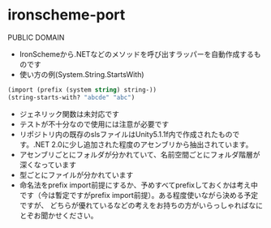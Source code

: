 # ironscheme-port

PUBLIC DOMAIN

- IronSchemeから.NETなどのメソッドを呼び出すラッパーを自動作成するものです
- 使い方の例(System.String.StartsWith)
```scheme
(import (prefix (system string) string-))
(string-starts-with? "abcde" "abc")
```
- ジェネリック関数は未対応です
- テストが不十分なので使用には注意が必要です
- リポジトリ内の既存のslsファイルはUnity5.1.1f内で作成されたものです。.NET 2.0に少し追加された程度のアセンブリから抽出されています。
- アセンブリごとにフォルダが分かれていて、名前空間ごとにフォルダ階層が深くなっています
- 型ごとにファイルが分かれています
- 命名法をprefix import前提にするか、予めすべてprefixしておくかは考え中です（今は暫定ですがprefix import前提）。ある程度使いながら決める予定ですが、
どちらが優れているなどの考えをお持ちの方がいらっしゃればなにとぞお聞かせください。


